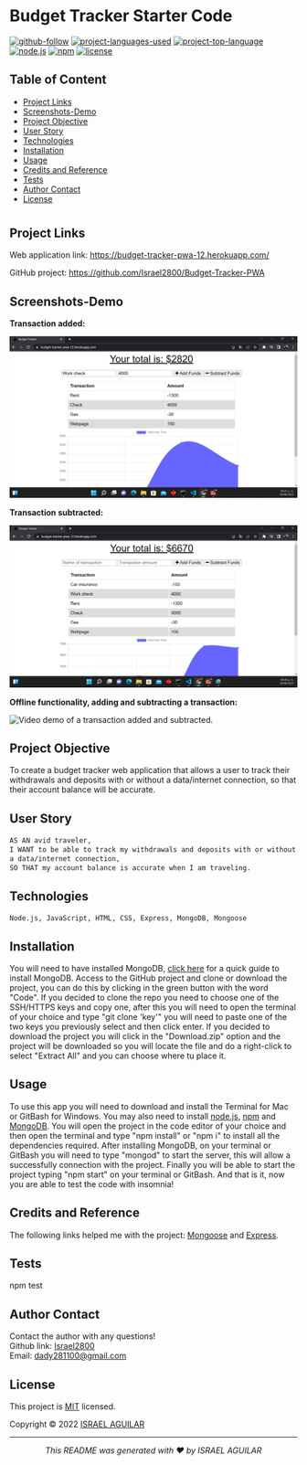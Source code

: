 # Budget Tracker Starter Code

[![github-follow](https://img.shields.io/github/followers/israel2800?label=Follow&logoColor=blue&style=social)](https://github.com/israel2800)
[![project-languages-used](https://img.shields.io/github/languages/count/israel2800/team-profile-generator-challenge?color=important)](https://github.com/israel2800/Budget-Tracker-PWA)
[![project-top-language](https://img.shields.io/github/languages/top/israel2800/Budget-Tracker-PWA?color=orange)](https://github.com/israel2800/Budget-Tracker-PWA)
[![node.js](https://img.shields.io/node/v/c?color=orange)](https://nodejs.org/en/)
[![npm](https://img.shields.io/npm/v/npm?color=orange&logo=npm)](https://www.npmjs.com/package/inquirer)
[![license](https://img.shields.io/badge/License-MIT-brightgreen.svg)](https://choosealicense.com/licenses/mit/)

## Table of Content
* [ Project Links ](#Project-Links)
* [ Screenshots-Demo ](#Screenshots)
* [ Project Objective ](#Project-Objective)
* [ User Story ](#User-Story)
* [ Technologies ](#Technologies)
* [ Installation ](#Installation)
* [ Usage ](#Usage)
* [ Credits and Reference ](#Credits-and-Reference)
* [ Tests ](#Tests)
* [ Author Contact ](#Author-Contact)
* [ License ](#License)
#

##  Project Links

Web application link:
https://budget-tracker-pwa-12.herokuapp.com/

GitHub project:
https://github.com/Israel2800/Budget-Tracker-PWA

## Screenshots-Demo

**Transaction added:**

![Screenshot of a transaction added.](images/screenshot-1.png)

**Transaction subtracted:**

![Screenshot of a transaction subtracted.](images/screenshot-2.png)

**Offline functionality, adding and subtracting a transaction:**

![Video demo of a transaction added and subtracted.](images/video-3.gif)


## Project Objective
To create a budget tracker web application that allows a user to track their withdrawals and deposits with or without a data/internet connection, so that their account balance will be accurate.

## User Story
```
AS AN avid traveler,
I WANT to be able to track my withdrawals and deposits with or without a data/internet connection,
SO THAT my account balance is accurate when I am traveling.
```

## Technologies 
```
Node.js, JavaScript, HTML, CSS, Express, MongoDB, Mongoose
```

## Installation
You will need to have installed MongoDB, [click here](https://www.mongodb.com/docs/manual/tutorial/install-mongodb-on-windows/) for a quick guide to install MongoDB.
Access to the GitHub project and clone or download the project, you can do this by clicking in the green button with the word "Code". If you decided to clone the repo you need to choose one of the SSH/HTTPS keys and copy one, after this you will need to open the terminal of your choice and type "git clone 'key'" you will need to paste one of the two keys you previously select and then click enter. If you decided to download the project you will click in the "Download.zip" option and the project will be downloaded so you will locate the file and do a right-click to select "Extract All" and you can choose where tu place it.

## Usage 
To use this app you will need to download and install the Terminal for Mac or GitBash for Windows. You may also need to install [node.js](https://nodejs.org/en/), [npm](https://www.npmjs.com/) and [MongoDB](https://www.mongodb.com/docs/manual/tutorial/install-mongodb-on-windows/). You will open the project in the code editor of your choice and then open the terminal and type "npm install" or "npm i" to install all the dependencies required. After installing MongoDB, on your terminal or GitBash you will need to type "mongod" to start the server, this will allow a successfully connection with the project. Finally you will be able to start the project typing "npm start" on your terminal or GitBash. And that is it, now you are able to test the code with insomnia!

## Credits and Reference
The following links helped me with the project: [Mongoose](https://www.npmjs.com/package/mongoose) and [Express](https://www.npmjs.com/package/express).

## Tests
npm test

## Author Contact
Contact the author with any questions!<br>
Github link: [Israel2800](https://github.com/israel2800)<br>
Email: dady281100@gmail.com

## License
This project is [MIT](https://choosealicense.com/licenses/mit/) licensed.<br />

Copyright © 2022 [ISRAEL AGUILAR](https://github.com/israel2800)

<hr>
<p align='center'><i>
This README was generated with ❤️ by ISRAEL AGUILAR
</i></p>

